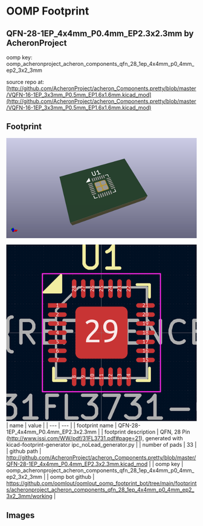 # OOMP Footprint  
## QFN-28-1EP_4x4mm_P0.4mm_EP2.3x2.3mm  by AcheronProject  
  
oomp key: oomp_acheronproject_acheron_components_qfn_28_1ep_4x4mm_p0_4mm_ep2_3x2_3mm  
  
source repo at: [http://github.com/AcheronProject/acheron_Components.pretty/blob/master/VQFN-16-1EP_3x3mm_P0.5mm_EP1.6x1.6mm.kicad_mod](http://github.com/AcheronProject/acheron_Components.pretty/blob/master/VQFN-16-1EP_3x3mm_P0.5mm_EP1.6x1.6mm.kicad_mod)  
## Footprint  
  
[![working_kicad_pcb_3d.png](working_kicad_pcb_3d_600.png)](working_kicad_pcb_3d.png)  
  
[![working.png](working_600.png)](working.png)  
| name | value | 
| --- | --- | 
| footprint name | QFN-28-1EP_4x4mm_P0.4mm_EP2.3x2.3mm | 
| footprint description | QFN, 28 Pin (http://www.issi.com/WW/pdf/31FL3731.pdf#page=21), generated with kicad-footprint-generator ipc_noLead_generator.py | 
| number of pads | 33 | 
| github path | http://github.com/AcheronProject/acheron_Components.pretty/blob/master/QFN-28-1EP_4x4mm_P0.4mm_EP2.3x2.3mm.kicad_mod | 
| oomp key | oomp_acheronproject_acheron_components_qfn_28_1ep_4x4mm_p0_4mm_ep2_3x2_3mm | 
| oomp bot github | https://github.com/oomlout/oomlout_oomp_footprint_bot/tree/main/footprints/acheronproject_acheron_components_qfn_28_1ep_4x4mm_p0_4mm_ep2_3x2_3mm/working | 
## Images  
